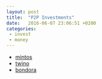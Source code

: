 ```yaml
---
layout: post
title:  "P2P Investments"
date:   2016-06-07 23:06:51 +0200
categories:
 - invest
 - money
---
```


 - [mintos]
 - [twino]
 - [bondora]

[mintos]: https://www.mintos.com/en/
[twino]: https://www.twino.eu/
[bondora]: https://www.bondora.com/
